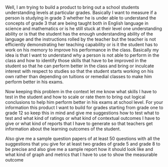 Well, I am trying to build a product to bring out a school students understanding levels at particular grades. Basically I want to measure if a person is studying in grade 3 whether he is under able to understand the concepts of grade 3 that are being taught both in English language in science and mathematics or is he still stuck at their level one understanding ability or is that the student has the enough understanding ability of the language and the instructions rolled by the teacher but the teacher is not efficiently demonstrating her teaching capability or is it the student has to work on his memory to improve his performance in the class.
Basically my idea is that I want to understand why a person is not able to perform in the class and how to identify those skills that have to be improved in the student so that he can perform better in the class and bring or inculcate interest with respect to studies so that the student starts working on his own rather than depending on tuitions or remedial classes to make him perform better in his exams.

Now keeping this problem in the context let me know what skills I have to test in the student and how to scale or rate them to bring out logical conclusions to help him perform better in his exams at school level. For your information this product I want to build for grades starting from grade one to grade 12 so keep this in mind and give me suggestions how to test what to test and what kind of ratings or what kind of contextual outcomes I have to give or what kind of reports that I have to generate so that teachers get information about the learning outcomes of the student.

Also give me a sample question papers of at least 50 questions with all the suggestions that you give for at least two grades of grade 5 and grade 8 to be precise and also give me a sample report how it should look like and what kind of graph and metrics that I have to use to show the measurable outcome